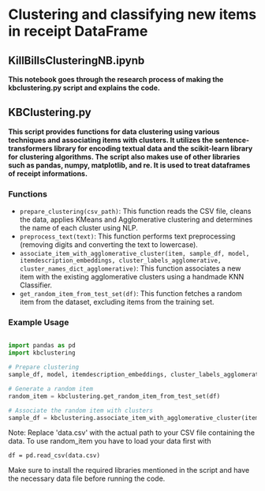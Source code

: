 # Clustering and classifying new items in receipt DataFrame

## KillBillsClusteringNB.ipynb

**This notebook goes through the research process of making the kbclustering.py script and explains the code.**

## KBClustering.py

**This script provides functions for data clustering using various techniques and associating items with clusters. It utilizes the sentence-transformers library for encoding textual data and the scikit-learn library for clustering algorithms. The script also makes use of other libraries such as pandas, numpy, matplotlib, and re. It is used to treat dataframes of receipt informations.**

### Functions

- `prepare_clustering(csv_path)`: This function reads the CSV file, cleans the data, applies KMeans and Agglomerative clustering and determines the name of each cluster using NLP.
- `preprocess_text(text)`: This function performs text preprocessing (removing digits and converting the text to lowercase).
- `associate_item_with_agglomerative_cluster(item, sample_df, model, itemdescription_embeddings, cluster_labels_agglomerative, cluster_names_dict_agglomerative)`: This function associates a new item with the existing agglomerative clusters using a handmade KNN Classifier.
- `get_random_item_from_test_set(df)`: This function fetches a random item from the dataset, excluding items from the training set.

### Example Usage

```python 

import pandas as pd
import kbclustering

# Prepare clustering
sample_df, model, itemdescription_embeddings, cluster_labels_agglomerative, cluster_names_dict_agglomerative = kbclustering.prepare_clustering('data.csv')

# Generate a random item
random_item = kbclustering.get_random_item_from_test_set(df)

# Associate the random item with clusters
sample_df = kbclustering.associate_item_with_agglomerative_cluster(item, sample_df, model, itemdescription_embeddings, cluster_labels_agglomerative, cluster_names_dict_agglomerative)

```

Note: Replace 'data.csv' with the actual path to your CSV file containing the data. To use random_item you have to load your data first with

```
df = pd.read_csv(data.csv)
```

Make sure to install the required libraries mentioned in the script and have the necessary data file before running the code.

